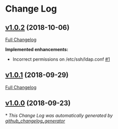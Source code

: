 # Change Log

## [v1.0.2](https://github.com/bodgit/puppet-openssh/tree/v1.0.2) (2018-10-06)
[Full Changelog](https://github.com/bodgit/puppet-openssh/compare/v1.0.1...v1.0.2)

**Implemented enhancements:**

- Incorrect permissions on /etc/ssh/ldap.conf [\#1](https://github.com/bodgit/puppet-openssh/issues/1)

## [v1.0.1](https://github.com/bodgit/puppet-openssh/tree/v1.0.1) (2018-09-29)
[Full Changelog](https://github.com/bodgit/puppet-openssh/compare/v1.0.0...v1.0.1)

## [v1.0.0](https://github.com/bodgit/puppet-openssh/tree/v1.0.0) (2018-09-23)


\* *This Change Log was automatically generated by [github_changelog_generator](https://github.com/skywinder/Github-Changelog-Generator)*